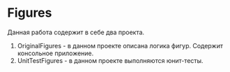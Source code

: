 # Figures
Данная работа содержит в себе два проекта.
1. OriginalFigures - в данном проекте описана логика фигур. Содержит консольное приложение.
2. UnitTestFigures - в данном проекте выполняются юнит-тесты.
